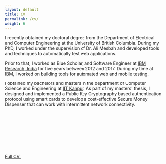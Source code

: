 ```yaml
---
layout: default
title: CV
permalink: /cv/
weight: 6
---
```

I recently obtained my doctoral degree from the Department of Electrical and Computer Engineering at the University of British Columbia. During my PhD, I worked under the supervision of Dr. Ali Mesbah and developed tools and techniques to automatically test web applications.

 Prior to that, I worked as Blue Scholar, and Software Engineer at [IBM Research, India](https://www.research.ibm.com/labs/india/) for five years between 2012 and 2017. During my time at IBM, I worked on building tools for automated web and mobile testing. 

I obtained my bachelors and masters in the department of Computer Science and Engineering at [IIT Kanpur](www.iitk.ac.in). As part of my masters' thesis, I designed and implemented a Public Key Cryptography based authentication protocol using smart cards to develop a cost-effective Secure Money Dispenser that can work with intermittent network connectivity. 

<a href="/resources/docs/rahul-cv-new.pdf" target="_blank">
        Full CV <span class="icon"><svg><use xlink:href="#icon-pdf"/></svg></span>
</a>